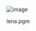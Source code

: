 ![image](https://github.com/user-attachments/assets/12b793ab-4a06-467f-b27f-e4ab282ba3ac)




lena.pgm
